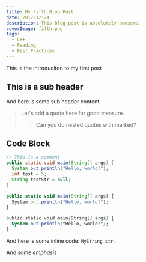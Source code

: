 ```yaml
---
title: My Fifth Blog Post
date: 2017-12-24
description: This blog post is absolutely awesome.
coverImage: fifth.png
tags:
  - C++
  - Reading
  - Best Practices
---
```


This is the introduciton to my first post

## This is a sub header

And here is some sub header content.

> Let's add a quote here for good measure.

>> Can you do nested quotes with marked?

## Code Block

```java
// This is a comment
public static void main(String[] args) {
  System.out.println("Hello, world!");
  int test = 5;
  String testStr = null;
}
```

```jsx
public static void main(String[] args) {
  System.out.println("Hello, world!");
}
```

```css
public static void main(String[] args) {
  System.out.println("Hello, world!");
}
```

And here is some inline code: `MyString str`.

And some _emphasis_
